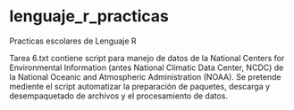 # lenguaje_r_practicas
Practicas escolares de Lenguaje R

Tarea 6.txt contiene script para manejo de datos de la National Centers for Environmental Information (antes National Climatic Data Center, NCDC) de la National Oceanic and Atmospheric Administration (NOAA).
Se pretende mediente el script automatizar la preparación de paquetes, descarga y desempaquetado de archivos y el procesamiento de datos.
